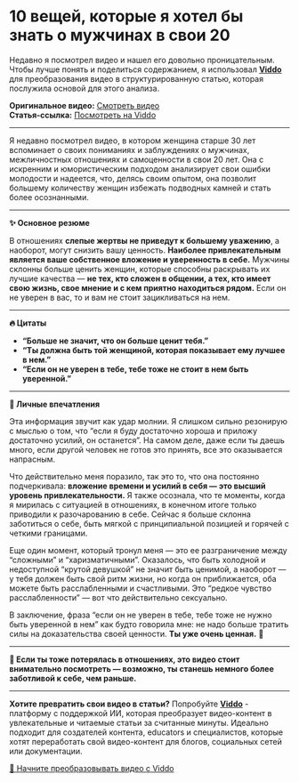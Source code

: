# 10 вещей, которые я хотел бы знать о мужчинах в свои 20

Недавно я посмотрел видео и нашел его довольно проницательным. Чтобы лучше понять и поделиться содержанием, я использовал **[Viddo](https://viddo.pro/)** для преобразования видео в структурированную статью, которая послужила основой для этого анализа.

**Оригинальное видео:** [Смотреть видео](https://www.youtube.com/watch?v=1tTvLGkEqTU)  
**Статья-ссылка:** [Посмотреть на Viddo](https://viddo.pro/zh/video-result/06cbf811-795d-4fe0-9e1e-e5966d6a5580)

---

Я недавно посмотрел видео, в котором женщина старше 30 лет вспоминает о своих пониманиях и заблуждениях о мужчинах, межличностных отношениях и самоценности в свои 20 лет. Она с искренним и юмористическим подходом анализирует свои ошибки молодости и надеется, что, делясь своим опытом, она позволит большему количеству женщин избежать подводных камней и стать более осознанными.

---

**✨ Основное резюме**

В отношениях **слепые жертвы не приведут к большему уважению**, а наоборот, могут снизить вашу ценность. **Наиболее привлекательным является ваше собственное вложение и уверенность в себе.** Мужчины склонны больше ценить женщин, которые способны раскрывать их лучшие качества — **не тех, кто сложен в общении, а тех, кто имеет свою жизнь, свое мнение и с кем приятно находиться рядом.** Если он не уверен в вас, то и вам не стоит зацикливаться на нем.

---

**🔥 Цитаты**

- **“Больше не значит, что он больше ценит тебя.”**
- **“Ты должна быть той женщиной, которая показывает ему лучшее в нем.”**
- **“Если он не уверен в тебе, тебе тоже не стоит в нем быть уверенной.”**

---

**💭 Личные впечатления**

Эта информация звучит как удар молнии. Я слишком сильно резонирую с мыслью о том, что “если я буду достаточно хороша и приложу достаточно усилий, он останется”. На самом деле, даже если ты даешь много, если другой человек не готов это принять, все это оказывается напрасным.

Что действительно меня поразило, так это то, что она постоянно подчеркивала: **вложение времени и усилий в себя — это высший уровень привлекательности.** Я также осознала, что те моменты, когда я мирилась с ситуацией в отношениях, в конечном итоге только приводили к разочарованию в себе. Сейчас я больше склонна заботиться о себе, быть мягкой с принципиальной позицией и горячей с четкими границами.

Еще один момент, который тронул меня — это ее разграничение между “сложными” и “харизматичными”. Оказалось, что быть холодной и недоступной “крутой девушкой” не значит быть ценимой, а наоборот — у тебя должен быть свой ритм жизни, но когда он приближается, оба можете быть расслабленными и счастливыми. Это “редкое чувство расслабленности” — вот что действительно сексуально.

В заключение, фраза “если он не уверен в тебе, тебе тоже не нужно быть уверенной в нем” как будто говорила мне: не надо больше тратить силы на доказательства своей ценности. **Ты уже очень ценная.** 👏

---

**🌟 Если ты тоже потерялась в отношениях, это видео стоит внимательно посмотреть — возможно, ты станешь немного более заботливой к себе, чем раньше.**

---

**Хотите превратить свои видео в статьи?** Попробуйте **[Viddo](https://viddo.pro/)** - платформу с поддержкой ИИ, которая преобразует видео-контент в увлекательные и читаемые статьи за считанные минуты. Идеально подходит для создателей контента, educators и специалистов, которые хотят переработать свой видео-контент для блогов, социальных сетей или документации.

[🚀 Начните преобразовывать видео с Viddo](https://viddo.pro/)